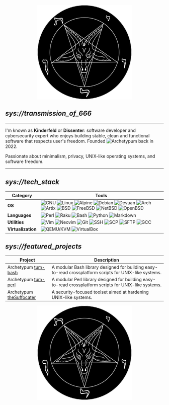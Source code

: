 <p align="center">
  <img src="./assets/baphomet.png" alt="Diagram" width="300"/>
</p>

## _sys://transmission_of_666_

---

I'm known as **Kinderfeld** or **Dissenter**: software developer and cybersecurity expert who enjoys building stable, clean and functional software that respects user's freedom.
Founded ![**Archetypum**](https://github.com/Archetypum) back in 2022.

Passionate about minimalism, privacy, UNIX-like operating systems, and software freedom.

---

## _sys://tech_stack_

| **Category** | **Tools** |
|-------------|-----------|
| **OS** | ![GNU](https://img.shields.io/badge/-GNU-333?logo=gnu&logoColor=white) ![Linux](https://img.shields.io/badge/-Linux-333?logo=linux&logoColor=white) ![Alpine](https://img.shields.io/badge/-Alpine%20Linux-333?logo=alpinelinux&logoColor=white) ![Debian](https://img.shields.io/badge/-Debian-333?logo=debian&logoColor=white) ![Devuan](https://img.shields.io/badge/-Devuan-333?logo=linux&logoColor=white) ![Arch](https://img.shields.io/badge/-Arch%20Linux-333?logo=arch-linux&logoColor=white) ![Artix](https://img.shields.io/badge/-Artix-333?logo=artix-linux&logoColor=white) ![BSD](https://img.shields.io/badge/-BSD-333?logoColor=white) ![FreeBSD](https://img.shields.io/badge/-FreeBSD-333?logo=freebsd&logoColor=white) ![NetBSD](https://img.shields.io/badge/-NetBSD-333?logo=netbsd&logoColor=white) ![OpenBSD](https://img.shields.io/badge/-OpenBSD-333?logoColor=white&style=flat) |
| **Languages** | ![Perl](https://img.shields.io/badge/-Perl-333?logo=perl&logoColor=white) ![Raku](https://img.shields.io/badge/-Raku-333?logo=raku&logoColor=white) ![Bash](https://img.shields.io/badge/-Bash-333?logo=gnubash&logoColor=white) ![Python](https://img.shields.io/badge/-Python-333?logo=python&logoColor=white) ![Markdown](https://img.shields.io/badge/-Markdown-333?logo=markdown&logoColor=white) |
| **Utilities** | ![Vim](https://img.shields.io/badge/-Vim-333?logo=vim&logoColor=white) ![Neovim](https://img.shields.io/badge/-Neovim-333?logo=neovim&logoColor=white) ![Git](https://img.shields.io/badge/-Git-333?logo=git&logoColor=white) ![SSH](https://img.shields.io/badge/-OpenSSH-333?logo=gnubash&logoColor=white) ![SCP](https://img.shields.io/badge/-SCP-333?logo=gnubash&logoColor=white) ![SFTP](https://img.shields.io/badge/-SFTP-333?logo=gnubash&logoColor=white) ![GCC](https://img.shields.io/badge/-GCC-333?logo=gnu&logoColor=white) |
| **Virtualization**| ![QEMU/KVM](https://img.shields.io/badge/-QEMU%2FKVM-333?logoColor=white) ![VirtualBox](https://img.shields.io/badge/-VirtualBox-333?logo=virtualbox&logoColor=white) |

## _sys://featured_projects_

| Project | Description |
|---------|-------------|
| Archetypum [tum-bash](https://github.com/Archetypum/tum-bash) | A modular Bash library designed for building easy-to-read crossplatform scripts for UNIX-like systems. |
| Archetypum [tum-perl](https://github.com/Archetypum/tum-perl) | A modular Perl library designed for building easy-to-read crossplatform scripts for UNIX-like systems. |
| Archetypum [theSuffocater](https://github.com/Archetypum/theSuffocater) | A security-focused toolset aimed at hardening UNIX-like systems. |

<p align="center">
  <img src="./assets/baphomet.png" alt="Diagram" width="300"/>
</p>
